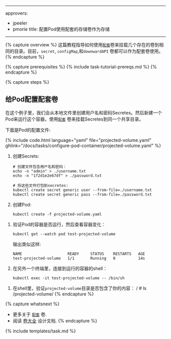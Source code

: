 <!--
---
approvers:
- jpeeler
- pmorie
title: Configure a Pod to Use a Projected Volume for Storage
---

{% capture overview %}
This page shows how to use a [`projected`](/docs/concepts/storage/volumes/#projected) volume to mount several existing volume sources into the same directory. Currently, `secret`, `configMap`, and `downwardAPI` volumes can be projected.
{% endcapture %}

{% capture prerequisites %}
{% include task-tutorial-prereqs.md %}
{% endcapture %}

{% capture steps %}
-->

---
approvers:
- jpeeler
- pmorie
title: 配置Pod使用配套的存储卷作为存储
---

{% capture overview %}
这篇教程指导如何使用[`配套`](/docs/concepts/storage/volumes/#projected)卷来挂载几个存在的卷到相同的目录。目前，`secret`, `configMap`,和`downwardAPI` 卷都可以作为配套卷使用。
{% endcapture %}

{% capture prerequisites %}
{% include task-tutorial-prereqs.md %}
{% endcapture %}

{% capture steps %}

<!--
## Configure a projected volume for a pod

In this exercise, you create username and password Secrets from local files. You then create a Pod that runs one Container, using a [`projected`](/docs/concepts/storage/volumes/#projected) Volume to mount the Secrets into the same shared directory.

Here is the configuration file for the Pod:

{% include code.html language="yaml" file="projected-volume.yaml" ghlink="/docs/tasks/configure-pod-container/projected-volume.yaml" %}

1. Create the Secrets:

       # Create files containing the username and password:
       echo -n "admin" > ./username.txt
       echo -n "1f2d1e2e67df" > ./password.txt

       # Package these files into secrets:
       kubectl create secret generic user --from-file=./username.txt
       kubectl create secret generic pass --from-file=./password.txt

1. Create the Pod:

       kubectl create -f projected-volume.yaml
-->

## 给Pod配置配套卷

在这个例子里，我们会从本地文件里创建用户名和密码Secretes。然后新建一个Pod来运行这个容器，使用[`配套`](/docs/concepts/storage/volumes/#projected) 卷来挂载Secretes到同一个共享目录。

下面是Pod的配置文件:

{% include code.html language="yaml" file="projected-volume.yaml" ghlink="/docs/tasks/configure-pod-container/projected-volume.yaml" %}

1. 创建Secrets:

       # 创建文件包含用户名和密码：
       echo -n "admin" > ./username.txt
       echo -n "1f2d1e2e67df" > ./password.txt

       # 将这些文件打包到secretes:
       kubectl create secret generic user --from-file=./username.txt
       kubectl create secret generic pass --from-file=./password.txt

1. 创建Pod:

       kubectl create -f projected-volume.yaml

<!--
1. Verify that the Pod's Container is running, and then watch for changes to
the Pod:

       kubectl get --watch pod test-projected-volume

    The output looks like this:

       NAME                    READY     STATUS    RESTARTS   AGE
       test-projected-volume   1/1       Running   0          14s

1. In another terminal, get a shell to the running Container:

       kubectl exec -it test-projected-volume -- /bin/sh
-->

1. 验证Pod的容器是否运行，然后查看容器变化：

       kubectl get --watch pod test-projected-volume

    输出类似这样:

       NAME                    READY     STATUS    RESTARTS   AGE
       test-projected-volume   1/1       Running   0          14s

1. 在另外一个终端里，连接到运行的容器的shell：

       kubectl exec -it test-projected-volume -- /bin/sh

<!--
1. In your shell, verify that the `projected-volume` directory contains your projected sources:

       / # ls /projected-volume/
{% endcapture %}

{% capture whatsnext %}
* Learn more about [`projected`](/docs/concepts/storage/volumes/#projected) volumes.
* Read the the [all-in-one volume](https://github.com/kubernetes/community/blob/{{page.githubbranch}}/contributors/design-proposals/all-in-one-volume.md) design document.
{% endcapture %}

{% include templates/task.md %}
-->

1. 在shell里，验证`projected-volume`目录是否包含了你的内容：
       / # ls /projected-volume/
{% endcapture %}

{% capture whatsnext %}
* 更多关于 [`配套`](/docs/concepts/storage/volumes/#projected) 卷.
* 阅读 [卷大全](https://github.com/kubernetes/community/blob/{{page.githubbranch}}/contributors/design-proposals/all-in-one-volume.md) 设计文档.
{% endcapture %}

{% include templates/task.md %}

